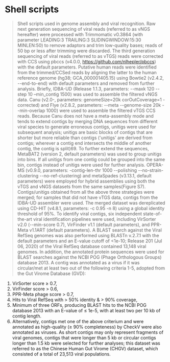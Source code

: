 # Shell scripts
> Shell scripts used in genome assembly and viral recognition.
> Raw next generation sequencing of viral reads (referred to as vNGS hereafter) were processed with Trimmomatic v0.3864 (with parameter LEADING:3 TRAILING:3 SLIDINGWINDOW:15:30 MINLEN:50) to remove adaptors and trim low-quality bases; reads of 50 bp or less after trimming were discarded. The third generation sequencing of viral reads (referred to as vTGS) reads were corrected with CCS using pbccs (v4.0.0, https://github.com/nlhepler/pbccs) with the default parameters.
Putative human reads were identified from the trimmed/CCSed reads by aligning the latter to the human reference genome (hg38; GCA_000001405.15) using Bowtie2 (v2.4.2, --end-to-end) with default parameters and removed from further analysis.
> Briefly, IDBA-UD (Release 1.1.3, parameters: --maxk 120 --step 10 –min_contig 1500) was used to assemble the filtered vNGS data. Canu (v2.0-, parameters: genomeSize=20k corOutCoverage=1 -corrected) and Flye (v2.8.2, parameters: --meta --genome-size 20k --min-overlap 1000) were used to assemble the filtered vTGS CCS reads. Because Canu does not have a meta-assembly mode and tends to extend contigs by merging DNA sequences from different viral species to generate erroneous contigs, unitigs were used for subsequent analysis; unitigs are basic blocks of contigs that are shorter but more reliable than contigs ('unitigs' are derived from contigs; wherever a contig end intersects the middle of another contig, the contig is split)69. To further extend the sequences, MetaBAT2 (version 2, default parameters) was used to group unitigs into bins. If all unitigs from one contig could be grouped into the same bin, contigs instead of unitigs were used for further analysis. OPERA-MS (v0.9.0, parameters: -contig-len-thr 1000 --polishing --no-strain-clustering --no-ref-clustering) and metaSpades (v3.13.1, default parameters) were employed for hybrid assemblies using both the vTGS and vNGS datasets from the same samples(Figure S7).
Contigs/unitigs obtained from all the above three strategies were merged; for samples that did not have vTGS data, contigs from the IDBA-UD assembler were used. 
The merged dataset was dereplicated using CD-HIT (v4.8.1, parameters: -c 0.95 -n 8) using a global identity threshold of 95%. 
> To identify viral contigs, six independent state-of-the-art viral identification pipelines were used, including VirSorter v2.0 (--min-score 0.7), VirFinder v1.1 (default parameters), and PPR-Meta v1.1ART (default parameters). A BLAST search against the Viral RefSeq genomes was also performed using BLASTn v.2.7.1 with the default parameters and an E-value cutoff of <1e-10; Release 201 (Jul 06, 2020) of the Viral RefSeq database contained 13,148 viral genomes. In addition, the annotated protein sequences were used for BLAST searches against the NCBI POG (Phage Orthologous Groups) database 2013.
A contig was annotated as a virus if it was circular/met at least two out of the following criteria 1-5, adopted from the Gut Virome Database (GVD):
1.	VirSorter score ≥ 0.7,
2.	VirFinder score > 0.6,
3.	PPR-Meta phage score > 0.7,
4.	Hits to Viral RefSeq with > 50% identity & > 90% coverage,
5.	Minimum of three ORFs, producing BLAST hits to the NCBI POG database 2013 with an E-value of ≤ 1e-5, with at least two per 10 kb of contig length.
6.	Alternatively, contigs met one of the above criterium and were annotated as high-quality (≥ 90% completeness) by CheckV were also annotated as viruses.
As short contigs may only represent fragments of viral genomes, contigs that were longer than 5 kb or circular contigs longer than 1.5 kb were selected for further analyses; this dataset was referred to as the Chinese Human Gut Virome (CHGV) dataset, which consisted of a total of 23,513 viral populations. 
